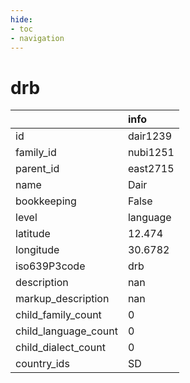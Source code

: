```yaml
---
hide:
- toc
- navigation
---
```

# drb
|                      | info     |
|:---------------------|:---------|
| id                   | dair1239 |
| family_id            | nubi1251 |
| parent_id            | east2715 |
| name                 | Dair     |
| bookkeeping          | False    |
| level                | language |
| latitude             | 12.474   |
| longitude            | 30.6782  |
| iso639P3code         | drb      |
| description          | nan      |
| markup_description   | nan      |
| child_family_count   | 0        |
| child_language_count | 0        |
| child_dialect_count  | 0        |
| country_ids          | SD       |
